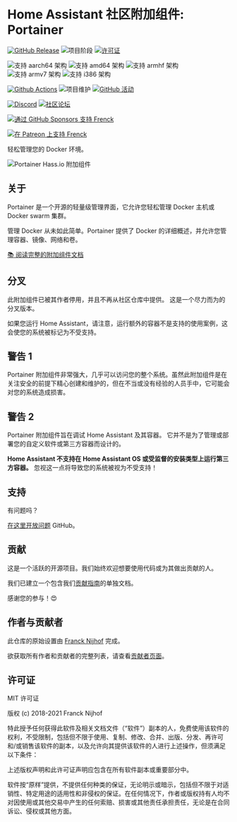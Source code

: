 # Home Assistant 社区附加组件: Portainer

[![GitHub Release][releases-shield]][releases]
![项目阶段][project-stage-shield]
[![许可证][license-shield]](LICENSE.md)

![支持 aarch64 架构][aarch64-shield]
![支持 amd64 架构][amd64-shield]
![支持 armhf 架构][armhf-shield]
![支持 armv7 架构][armv7-shield]
![支持 i386 架构][i386-shield]

[![Github Actions][github-actions-shield]][github-actions]
![项目维护][maintenance-shield]
[![GitHub 活动][commits-shield]][commits]

[![Discord][discord-shield]][discord]
[![社区论坛][forum-shield]][forum]

[![通过 GitHub Sponsors 支持 Frenck][github-sponsors-shield]][github-sponsors]

[![在 Patreon 上支持 Frenck][patreon-shield]][patreon]

轻松管理您的 Docker 环境。

![Portainer Hass.io 附加组件](images/screenshot.png)

## 关于

Portainer 是一个开源的轻量级管理界面，它允许您轻松管理 Docker 主机或 Docker swarm 集群。

管理 Docker 从未如此简单。Portainer 提供了 Docker 的详细概述，并允许您管理容器、镜像、网络和卷。

[:books: 阅读完整的附加组件文档][docs]

## 分叉

此附加组件已被其作者停用，并且不再从社区仓库中提供。
这是一个尽力而为的分叉版本。

如果您运行 Home Assistant，请注意，运行额外的容器不是支持的使用案例，这会使您的系统被标记为不受支持。

## 警告 1

Portainer 附加组件非常强大，几乎可以访问您的整个系统。虽然此附加组件是在关注安全的前提下精心创建和维护的，但在不当或没有经验的人员手中，它可能会对您的系统造成损害。

## 警告 2

Portainer 附加组件旨在调试 Home Assistant 及其容器。
它并不是为了管理或部署您的自定义软件或第三方容器而设计的。

**Home Assistant 不支持在 Home Assistant OS 或受监督的安装类型上运行第三方容器。**
忽视这一点将导致您的系统被视为不受支持！

## 支持

有问题吗？

[在这里开放问题][issue] GitHub。

## 贡献

这是一个活跃的开源项目。我们始终欢迎想要使用代码或为其做出贡献的人。

我们已建立一个包含我们[贡献指南](,github/CONTRIBUTING.md)的单独文档。

感谢您的参与！:heart_eyes:

## 作者与贡献者

此仓库的原始设置由 [Franck Nijhof][frenck] 完成。

欲获取所有作者和贡献者的完整列表，请查看[贡献者页面][contributors]。

## 许可证

MIT 许可证

版权 (c) 2018-2021 Franck Nijhof

特此授予任何获得此软件及相关文档文件（“软件”）副本的人，免费使用该软件的权利，不受限制，包括但不限于使用、复制、修改、合并、出版、分发、再许可和/或销售该软件的副本，以及允许向其提供该软件的人进行上述操作，但须满足以下条件：

上述版权声明和此许可证声明应包含在所有软件副本或重要部分中。

软件按“原样”提供，不提供任何种类的保证，无论明示或暗示，包括但不限于对适销性、特定用途的适用性和非侵权的保证。在任何情况下，作者或版权持有人均不对因使用或其他交易中产生的任何索赔、损害或其他责任承担责任，无论是在合同诉讼、侵权或其他方面。

[aarch64-shield]: https://img.shields.io/badge/aarch64-yes-green.svg
[amd64-shield]: https://img.shields.io/badge/amd64-yes-green.svg
[armhf-shield]: https://img.shields.io/badge/armhf-yes-green.svg
[armv7-shield]: https://img.shields.io/badge/armv7-yes-green.svg
[commits-shield]: https://img.shields.io/github/commit-activity/y/hassio-addons/addon-portainer.svg
[commits]: https://github.com/hassio-addons/addon-portainer/commits/main
[contributors]: https://github.com/hassio-addons/addon-portainer/graphs/contributors
[discord-ha]: https://discord.gg/c5DvZ4e
[discord-shield]: https://img.shields.io/discord/478094546522079232.svg
[discord]: https://discord.me/hassioaddons
[docs]: https://github.com/hassio-addons/addon-portainer/blob/main/portainer/DOCS.md
[forum-shield]: https://img.shields.io/badge/community-forum-brightgreen.svg
[forum]: https://community.home-assistant.io/t/home-assistant-community-add-on-portainer/68836?u=frenck
[frenck]: https://github.com/frenck
[github-actions-shield]: https://github.com/hassio-addons/addon-portainer/workflows/CI/badge.svg
[github-actions]: https://github.com/hassio-addons/addon-portainer/actions
[github-sponsors-shield]: https://frenck.dev/wp-content/uploads/2019/12/github_sponsor.png
[github-sponsors]: https://github.com/sponsors/frenck
[i386-shield]: https://img.shields.io/badge/i386-no-red.svg
[issue]: https://github.com/hassio-addons/addon-portainer/issues
[license-shield]: https://img.shields.io/github/license/hassio-addons/addon-portainer.svg
[maintenance-shield]: https://img.shields.io/maintenance/yes/2021.svg
[patreon-shield]: https://frenck.dev/wp-content/uploads/2019/12/patreon.png
[patreon]: https://www.patreon.com/frenck
[project-stage-shield]: https://img.shields.io/badge/project%20stage-%20!%20DEPRECATED%20%20%20!-ff0000.svg
[reddit]: https://reddit.com/r/homeassistant
[releases-shield]: https://img.shields.io/github/release/hassio-addons/addon-portainer.svg
[releases]: https://github.com/hassio-addons/addon-portainer/releases
[repository]: https://github.com/hassio-addons/repository